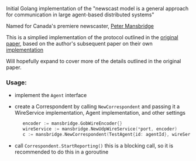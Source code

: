 Initial Golang implementation of the "newscast model is a general approach for communication
in large agent-based distributed systems"

Named for Canada's premiere newscaster, [Peter Mansbridge](https://en.wikipedia.org/wiki/Peter_Mansbridge)

This is a simplied implementation of the protocol outlined in the [original paper](http://www.cs.unibo.it/bison/publications/ap2pc03.pdf), based
on the author's subsequent paper on their own [implementation](http://www.soc.napier.ac.uk/~benp/dream/dreampaper17.pdf)

Will hopefully expand to cover more of the details outlined in the original paper.

### Usage:

* implement the ```Agent``` interface
* create a Correspondent by calling ```NewCorrespondent``` and passing it a WireService implementation, Agent implementation, and other settings

  ```go
     encoder := mansbridge.GobWireEncoder{}
	 wireService := mansbridge.NewUdpWireService(*port, encoder)
     c := mansbridge.NewCorrespondent(TestAgent{id: agentId}, wireService, *delay, *seed, *cacheSize)
  ```

* call ```Correspondent.StartReporting()``` this is a blocking call, so it is recommended to do this in a goroutine
